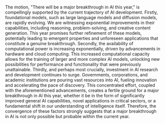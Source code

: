 The motion, "There will be a major breakthrough in AI this year," is compellingly supported by the current trajectory of AI development. Firstly, foundational models, such as large language models and diffusion models, are rapidly evolving. We are witnessing exponential improvements in their capabilities, including reasoning, problem-solving, and creative content generation. This year promises further refinement of these models, potentially leading to emergent properties and unforeseen applications that constitute a genuine breakthrough. Secondly, the availability of computational power is increasing exponentially, driven by advancements in hardware and cloud computing. This increased computational capacity allows for the training of larger and more complex AI models, unlocking new possibilities for performance and functionality that were previously unattainable. Thirdly, and perhaps most crucially, investment in AI research and development continues to surge. Governments, corporations, and academic institutions are pouring vast resources into AI, fueling innovation and accelerating the pace of discovery. This concentrated effort, coupled with the aforementioned advancements, creates a fertile ground for a major breakthrough in AI this year, whether it be in the form of significantly improved general AI capabilities, novel applications in critical sectors, or a fundamental shift in our understanding of intelligence itself. Therefore, the convergence of these factors strongly suggests that a major breakthrough in AI is not only possible but probable within the current year.